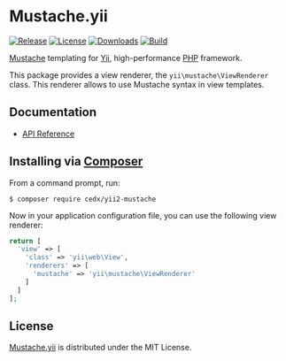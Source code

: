 # Mustache.yii
[![Release](http://img.shields.io/packagist/v/cedx/yii2-mustache.svg?style=flat)](https://packagist.org/packages/cedx/yii2-mustache) [![License](http://img.shields.io/packagist/l/cedx/yii2-mustache.svg?style=flat)](https://github.com/cedx/mustache.yii/blob/master/LICENSE.txt) [![Downloads](http://img.shields.io/packagist/dt/cedx/yii2-mustache.svg?style=flat)](https://packagist.org/packages/cedx/yii2-mustache) [![Build](http://img.shields.io/travis/cedx/mustache.yii.svg?style=flat)](https://travis-ci.org/cedx/mustache.yii)

[Mustache](http://mustache.github.io) templating for [Yii](http://www.yiiframework.com), high-performance [PHP](https://php.net) framework.

This package provides a view renderer, the `yii\mustache\ViewRenderer` class. This renderer allows to use Mustache syntax in view templates.

## Documentation
- [API Reference](http://dev.belin.io/mustache.yii/api)

## Installing via [Composer](https://getcomposer.org)
From a command prompt, run:

```shell
$ composer require cedx/yii2-mustache
```

Now in your application configuration file, you can use the following view renderer:

```php
return [
  'view' => [
    'class' => 'yii\web\View',
    'renderers' => [
      'mustache' => 'yii\mustache\ViewRenderer'
    ]
  ]
];
```

## License
[Mustache.yii](https://packagist.org/packages/cedx/yii2-mustache) is distributed under the MIT License.
